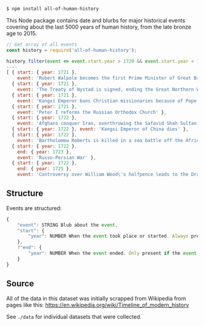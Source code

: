 ```bash
$ npm install all-of-human-history
```

This Node package contains date and blurbs for major historical events covering about the last 5000 years of human history, from the late bronze age to 2015.

```js
// Get array of all events
const history = require('all-of-human-history');

history.filter(event => event.start.year > 1720 && event.start.year < 1723)
----
[ { start: { year: 1721 },
    event: 'Robert Walpole becomes the first Prime Minister of Great Britain (de facto)' },
  { start: { year: 1721 },
    event: 'The Treaty of Nystad is signed, ending the Great Northern War' },
  { start: { year: 1721 },
    event: 'Kangxi Emperor bans Christian missionaries because of Pope Clement XI\'s decree' },
  { start: { year: 1721 },
    event: 'Peter I reforms the Russian Orthodox Church' },
  { start: { year: 1722 },
    event: 'Afghans conquer Iran, overthrowing the Safavid Shah Sultan Husayn' },
  { start: { year: 1722 }, event: 'Kangxi Emperor of China dies' },
  { start: { year: 1722 },
    event: 'Bartholomew Roberts is killed in a sea battle off the African coast' },
  { start: { year: 1722 },
    end: { year: 1723 },
    event: 'Russo-Persian War' },
  { start: { year: 1722 },
    end: { year: 1725 },
    event: 'Controversy over William Wood\'s halfpence leads to the Drapier\'s Letters and begins the Irish economic independence from England movement' } ]
```

## Structure
Events are structured:

```js
{
    "event": STRING Blub about the event,
    "start": {
        "year": NUMBER When the event took place or started. Always present.
    },
    ?"end": {
        "year": NUMBER When the event ended. Only present if the event spanned multiple years.
    } 
}
```

## Source
All of the data in this dataset was initially scrapped from Wikipedia from pages like this: https://en.wikipedia.org/wiki/Timeline_of_modern_history

See `./data` for individual datasets that were collected.